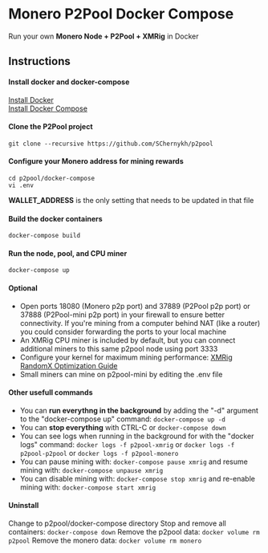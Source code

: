 # Monero P2Pool Docker Compose

Run your own <b>Monero Node + P2Pool + XMRig</b> in Docker  

## Instructions

#### Install docker and docker-compose
[Install Docker](https://docs.docker.com/engine/install/)  
[Install Docker Compose](https://docs.docker.com/compose/install/)

#### Clone the P2Pool project
```
git clone --recursive https://github.com/SChernykh/p2pool
```

#### Configure your Monero address for mining rewards
```
cd p2pool/docker-compose
vi .env
```
**WALLET_ADDRESS** is the only setting that needs to be updated in that file

#### Build the docker containers
```
docker-compose build
```

#### Run the node, pool, and CPU miner
```
docker-compose up
```

#### Optional
* Open ports 18080 (Monero p2p port) and 37889 (P2Pool p2p port) or 37888 (P2Pool-mini p2p port) in your firewall to ensure better connectivity. If you're mining from a computer behind NAT (like a router) you could consider forwarding the ports to your local machine
* An XMRig CPU miner is included by default, but you can connect additional miners to this same p2pool node using port 3333
* Configure your kernel for maximum mining performance: [XMRig RandomX Optimization Guide](https://xmrig.com/docs/miner/randomx-optimization-guide)
* Small miners can mine on p2pool-mini by editing the .env file


#### Other usefull commands
* You can **run everythng in the background** by adding the "-d" argument to the "docker-compose up" command: ```docker-compose up -d```
* You can **stop everything** with CTRL-C or ```docker-compose down```
* You can see logs when running in the background for with the "docker logs" command:  ```docker logs -f p2pool-xmrig``` or ```docker logs -f p2pool-p2pool``` or ```docker logs -f p2pool-monero```
* You can pause mining with: ```docker-compose pause xmrig``` and resume mining with: ```docker-compose unpause xmrig```
* You can disable mining with: ```docker-compose stop xmrig``` and re-enable mining with: ```docker-compose start xmrig```


#### Uninstall
Change to p2pool/docker-compose directory
Stop and remove all containers: ```docker-compose down```
Remove the p2pool data: ```docker volume rm p2pool```
Remove the monero data: ```docker volume rm monero```

